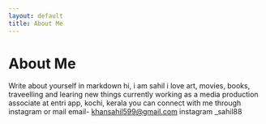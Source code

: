 ```yaml
---
layout: default
title: About Me
---
```


# About Me
  
Write about yourself in markdown
hi, i am sahil
i love art, movies, books, traveelling and learing new things
currently working as a media production associate at entri app, kochi, kerala
you can connect with me through instagram or mail 
email- khansahil599@gmail.com
instagram _sahil88
